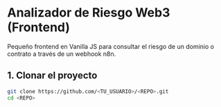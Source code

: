 # Analizador de Riesgo Web3 (Frontend)

Pequeño frontend en Vanilla JS para consultar el riesgo de un dominio o contrato
a través de un webhook n8n.

## 1. Clonar el proyecto

```bash
git clone https://github.com/<TU_USUARIO>/<REPO>.git
cd <REPO>
